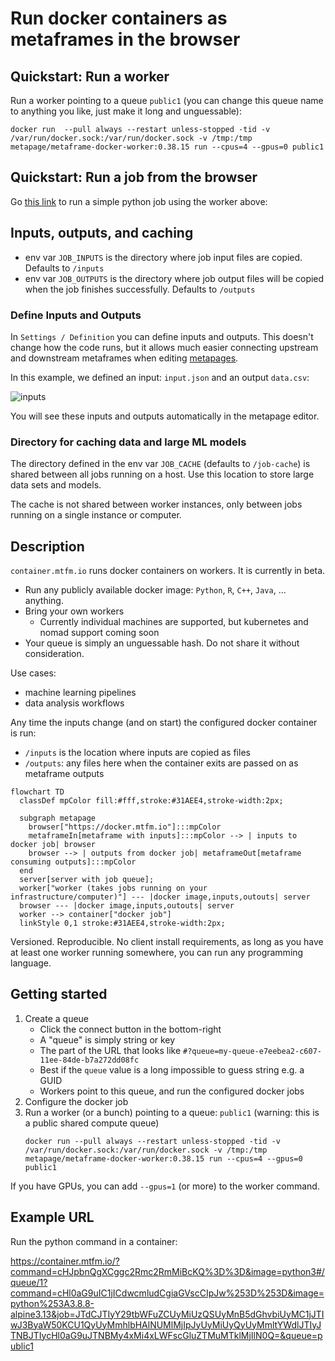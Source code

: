 # Run docker containers as metaframes in the browser

## Quickstart: Run a worker

Run a worker pointing to a queue `public1` (you can change this queue name to
anything you like, just make it long and unguessable):

```
docker run  --pull always --restart unless-stopped -tid -v /var/run/docker.sock:/var/run/docker.sock -v /tmp:/tmp metapage/metaframe-docker-worker:0.38.15 run --cpus=4 --gpus=0 public1
```

## Quickstart: Run a job from the browser

Go
[this link](https://container.mtfm.io/?command=cHJpbnQgXCggc2Rmc2RmMiBcKQ%3D%3D&image=python3#/queue/1?command=cHl0aG9uIC1jICdwcmludCgiaGVscCIpJw%253D%253D&image=python%253A3.8.8-alpine3.13&job=JTdCJTIyY29tbWFuZCUyMiUzQSUyMnB5dGhvbiUyMC1jJTIwJ3ByaW50KCU1QyUyMmhlbHAlNUMlMjIpJyUyMiUyQyUyMmltYWdlJTIyJTNBJTIycHl0aG9uJTNBMy4xMi4xLWFscGluZTMuMTklMjIlN0Q=&queue=public1)
to run a simple python job using the worker above:

## Inputs, outputs, and caching

- env var `JOB_INPUTS` is the directory where job input files are copied.
  Defaults to `/inputs`
- env var `JOB_OUTPUTS` is the directory where job output files will be copied
  when the job finishes successfully. Defaults to `/outputs`

### Define Inputs and Outputs

In `Settings / Definition` you can define inputs and outputs. This doesn't
change how the code runs, but it allows much easier connecting upstream and
downstream metaframes when editing [metapages](https://metapage.io).

In this example, we defined an input: `input.json` and an output `data.csv`:

![inputs](/readme-images/io.png "Inputs and outputs defined in Settings")

You will see these inputs and outputs automatically in the metapage editor.

### Directory for caching data and large ML models

The directory defined in the env var `JOB_CACHE` (defaults to `/job-cache`) is
shared between all jobs running on a host. Use this location to store large data
sets and models.

The cache is not shared between worker instances, only between jobs running on a
single instance or computer.

## Description

`container.mtfm.io` runs docker containers on workers. It is currently in beta.

- Run any publicly available docker image: `Python`, `R`, `C++`, `Java`, ...
  anything.
- Bring your own workers
  - Currently individual machines are supported, but kubernetes and nomad
    support coming soon
- Your queue is simply an unguessable hash. Do not share it without
  consideration.

Use cases:

- machine learning pipelines
- data analysis workflows

Any time the inputs change (and on start) the configured docker container is
run:

- `/inputs` is the location where inputs are copied as files
- `/outputs`: any files here when the container exits are passed on as metaframe
  outputs

```mermaid
flowchart TD
  classDef mpColor fill:#fff,stroke:#31AEE4,stroke-width:2px;

  subgraph metapage
    browser["https://docker.mtfm.io"]:::mpColor
    metaframeIn[metaframe with inputs]:::mpColor --> | inputs to docker job| browser
    browser --> | outputs from docker job| metaframeOut[metaframe consuming outputs]:::mpColor
  end
  server[server with job queue];
  worker["worker (takes jobs running on your infrastructure/computer)"] --- |docker image,inputs,outouts| server
  browser --- |docker image,inputs,outouts| server
  worker --> container["docker job"]
  linkStyle 0,1 stroke:#31AEE4,stroke-width:2px;
```

Versioned. Reproducible. No client install requirements, as long as you have at
least one worker running somewhere, you can run any programming language.

## Getting started

1. Create a queue
   - Click the connect button in the bottom-right
   - A "queue" is simply string or key
   - The part of the URL that looks like
     `#?queue=my-queue-e7eebea2-c607-11ee-84de-b7a272dd08fc`
   - Best if the `queue` value is a long impossible to guess string e.g. a GUID
   - Workers point to this queue, and run the configured docker jobs
2. Configure the docker job
3. Run a worker (or a bunch) pointing to a queue: `public1` (warning: this is a
   public shared compute queue)
   ```
   docker run --pull always --restart unless-stopped -tid -v /var/run/docker.sock:/var/run/docker.sock -v /tmp:/tmp metapage/metaframe-docker-worker:0.38.15 run --cpus=4 --gpus=0 public1
   ```

If you have GPUs, you can add `--gpus=1` (or more) to the worker command.

## Example URL

Run the python command in a container:

https://container.mtfm.io/?command=cHJpbnQgXCggc2Rmc2RmMiBcKQ%3D%3D&image=python3#/queue/1?command=cHl0aG9uIC1jICdwcmludCgiaGVscCIpJw%253D%253D&image=python%253A3.8.8-alpine3.13&job=JTdCJTIyY29tbWFuZCUyMiUzQSUyMnB5dGhvbiUyMC1jJTIwJ3ByaW50KCU1QyUyMmhlbHAlNUMlMjIpJyUyMiUyQyUyMmltYWdlJTIyJTNBJTIycHl0aG9uJTNBMy4xMi4xLWFscGluZTMuMTklMjIlN0Q=&queue=public1
